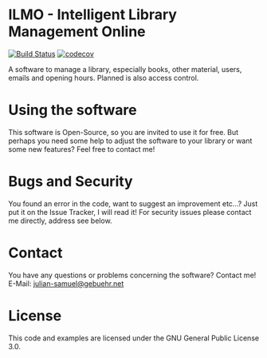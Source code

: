 # ILMO - Intelligent Library Management Online

[![Build Status](https://app.travis-ci.com/moan0s/ILMO2.svg?branch=main)](https://app.travis-ci.com/moan0s/ILMO2)
[![codecov](https://codecov.io/gh/moan0s/ILMO2/branch/main/graph/badge.svg?token=MIY8NRBNAU)](https://codecov.io/gh/moan0s/ILMO2)

A software to manage a library, especially books, other material, users, emails and opening hours. Planned is also access control.

# Using the software

This software is Open-Source, so you are invited to use it for free. But perhaps you need some help to adjust the software to your library or want some new features? Feel free to contact me!

# Bugs and Security

You found an error in the code, want to suggest an improvement etc…? Just put it on the Issue Tracker, I will read it! For security issues please contact me directly, address see below.

# Contact

You have any questions or problems concerning the software? Contact me! E-Mail: julian-samuel@gebuehr.net

# License

This code and examples are licensed under the GNU General Public License 3.0.
